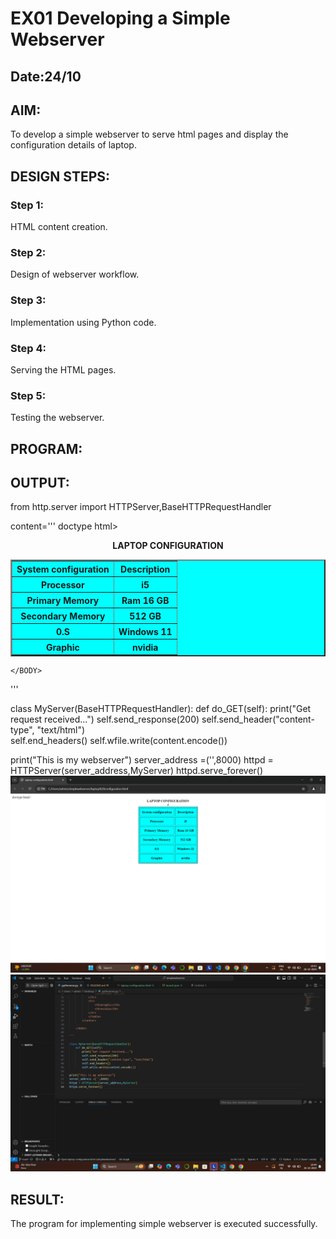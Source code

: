 # EX01 Developing a Simple Webserver
## Date:24/10

## AIM:
To develop a simple webserver to serve html pages and display the configuration details of laptop.

## DESIGN STEPS:
### Step 1: 
HTML content creation.

### Step 2:
Design of webserver workflow.

### Step 3:
Implementation using Python code.

### Step 4:
Serving the HTML pages.

### Step 5:
Testing the webserver.

## PROGRAM:


## OUTPUT:
from http.server import HTTPServer,BaseHTTPRequestHandler

content='''
doctype html>
<html>
    <head>
        <b><center>LAPTOP CONFIGURATION</center></b>
    </head>
    <BODY>
        <center>
        <table border= "2" bgcolor="aqua" cellpadding="10" cellspacing="5" allign="center">
            <tr>
                <th>System configuration</th>
                <th> Description</th>
            </tr>
            <tr>
                <th>Processor</th>
                <th>i5</th>
            </tr>
            <tr>
                <th>Primary Memory</th>
                <th>Ram 16 GB</th>
            </tr>
            <tr>
                <th>Secondary Memory</th>
                <th>512 GB</th>
            </tr>
            <tr>
                <th>0.S</th>
                <th>Windows 11</th>
            </tr>
            <tr>
                <th>Graphic</th>
                <th>nvidia</th>
            </tr>
            </table>
        </center>
        
    </BODY>

'''

class MyServer(BaseHTTPRequestHandler):
    def do_GET(self):
        print("Get request received...")
        self.send_response(200) 
        self.send_header("content-type", "text/html")       
        self.end_headers()
        self.wfile.write(content.encode())

print("This is my webserver") 
server_address =('',8000)
httpd = HTTPServer(server_address,MyServer)
httpd.serve_forever()
![alt text](<Screenshot (1).png>)
![alt text](<Screenshot (2).png>)



## RESULT:
The program for implementing simple webserver is executed successfully.
